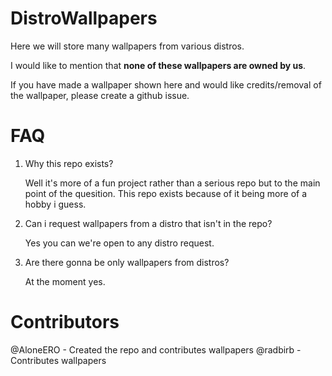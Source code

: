 # DistroWallpapers

Here we will store many wallpapers from various distros.

I would like to mention that **none of these wallpapers are owned by us**.

If you have made a wallpaper shown here and would like credits/removal of the wallpaper, please create a github issue.

# FAQ

1.  Why this repo exists?
    
    Well it's more of a fun project rather than a serious repo but to the main point of the quesition. This repo exists because of it being more of a hobby i guess.

2.  Can i request wallpapers from a distro that isn't in the repo?
    
    Yes you can we're open to any distro request.

3. Are there gonna be only wallpapers from distros?

   At the moment yes.

# Contributors 

@AloneERO - Created the repo and contributes wallpapers
@radbirb - Contributes wallpapers



